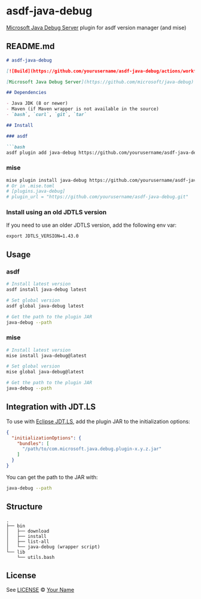 # asdf-java-debug

[Microsoft Java Debug Server](https://github.com/microsoft/java-debug) plugin for asdf version manager (and mise)


## README.md

```markdown
# asdf-java-debug

[![Build](https://github.com/yourusername/asdf-java-debug/actions/workflows/build.yml/badge.svg)](https://github.com/yourusername/asdf-java-debug/actions/workflows/build.yml)

[Microsoft Java Debug Server](https://github.com/microsoft/java-debug) plugin for the [asdf version manager](https://asdf-vm.com) and [mise](https://github.com/jdx/mise).

## Dependencies

- Java JDK (8 or newer)
- Maven (if Maven wrapper is not available in the source)
- `bash`, `curl`, `git`, `tar`

## Install

### asdf

```bash
asdf plugin add java-debug https://github.com/yourusername/asdf-java-debug.git
```

### mise

```bash
mise plugin install java-debug https://github.com/yourusername/asdf-java-debug.git
# Or in .mise.toml
# [plugins.java-debug]
# plugin_url = "https://github.com/yourusername/asdf-java-debug.git"
```

### Install using an old JDTLS version

If you need to use an older JDTLS version, add the following env var:
```
export JDTLS_VERSION=1.43.0 
```

## Usage

### asdf

```bash
# Install latest version
asdf install java-debug latest

# Set global version
asdf global java-debug latest

# Get the path to the plugin JAR
java-debug --path
```

### mise

```bash
# Install latest version 
mise install java-debug@latest

# Set global version
mise global java-debug@latest

# Get the path to the plugin JAR
java-debug --path
```

## Integration with JDT.LS

To use with [Eclipse JDT.LS](https://github.com/eclipse/eclipse.jdt.ls), add the plugin JAR to the initialization options:

```json
{
  "initializationOptions": {
    "bundles": [
      "/path/to/com.microsoft.java.debug.plugin-x.y.z.jar"
    ]
  }
}
```

You can get the path to the JAR with:

```bash
java-debug --path
```

## Structure

```
.
├── bin
│   ├── download
│   ├── install
│   ├── list-all
│   └── java-debug (wrapper script)
└── lib
    └── utils.bash
```

## License

See [LICENSE](LICENSE) © [Your Name](https://github.com/yourusername/)
```
